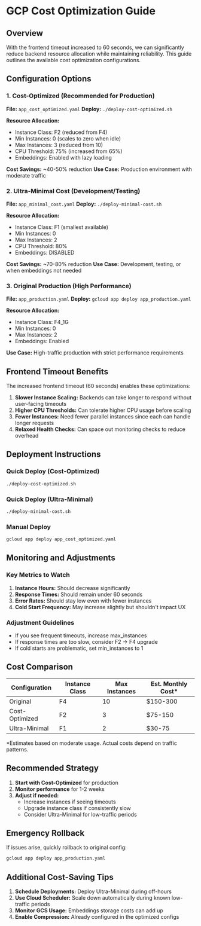 # GCP Cost Optimization Guide

## Overview

With the frontend timeout increased to 60 seconds, we can significantly reduce backend resource allocation while maintaining reliability. This guide outlines the available cost optimization configurations.

## Configuration Options

### 1. Cost-Optimized (Recommended for Production)
**File:** `app_cost_optimized.yaml`
**Deploy:** `./deploy-cost-optimized.sh`

**Resource Allocation:**
- Instance Class: F2 (reduced from F4)
- Min Instances: 0 (scales to zero when idle)
- Max Instances: 3 (reduced from 10)
- CPU Threshold: 75% (increased from 65%)
- Embeddings: Enabled with lazy loading

**Cost Savings:** ~40-50% reduction
**Use Case:** Production environment with moderate traffic

### 2. Ultra-Minimal Cost (Development/Testing)
**File:** `app_minimal_cost.yaml`
**Deploy:** `./deploy-minimal-cost.sh`

**Resource Allocation:**
- Instance Class: F1 (smallest available)
- Min Instances: 0
- Max Instances: 2
- CPU Threshold: 80%
- Embeddings: DISABLED

**Cost Savings:** ~70-80% reduction
**Use Case:** Development, testing, or when embeddings not needed

### 3. Original Production (High Performance)
**File:** `app_production.yaml`
**Deploy:** `gcloud app deploy app_production.yaml`

**Resource Allocation:**
- Instance Class: F4_1G
- Min Instances: 0
- Max Instances: 2
- Embeddings: Enabled

**Use Case:** High-traffic production with strict performance requirements

## Frontend Timeout Benefits

The increased frontend timeout (60 seconds) enables these optimizations:

1. **Slower Instance Scaling:** Backends can take longer to respond without user-facing timeouts
2. **Higher CPU Thresholds:** Can tolerate higher CPU usage before scaling
3. **Fewer Instances:** Need fewer parallel instances since each can handle longer requests
4. **Relaxed Health Checks:** Can space out monitoring checks to reduce overhead

## Deployment Instructions

### Quick Deploy (Cost-Optimized)
```bash
./deploy-cost-optimized.sh
```

### Quick Deploy (Ultra-Minimal)
```bash
./deploy-minimal-cost.sh
```

### Manual Deploy
```bash
gcloud app deploy app_cost_optimized.yaml
```

## Monitoring and Adjustments

### Key Metrics to Watch
1. **Instance Hours:** Should decrease significantly
2. **Response Times:** Should remain under 60 seconds
3. **Error Rates:** Should stay low even with fewer instances
4. **Cold Start Frequency:** May increase slightly but shouldn't impact UX

### Adjustment Guidelines
- If you see frequent timeouts, increase max_instances
- If response times are too slow, consider F2 → F4 upgrade
- If cold starts are problematic, set min_instances to 1

## Cost Comparison

| Configuration | Instance Class | Max Instances | Est. Monthly Cost* |
|---------------|----------------|---------------|-------------------|
| Original      | F4            | 10            | $150-300         |
| Cost-Optimized| F2            | 3             | $75-150          |
| Ultra-Minimal | F1            | 2             | $30-75           |

*Estimates based on moderate usage. Actual costs depend on traffic patterns.

## Recommended Strategy

1. **Start with Cost-Optimized** for production
2. **Monitor performance** for 1-2 weeks
3. **Adjust if needed:**
   - Increase instances if seeing timeouts
   - Upgrade instance class if consistently slow
   - Consider Ultra-Minimal for low-traffic periods

## Emergency Rollback

If issues arise, quickly rollback to original config:
```bash
gcloud app deploy app_production.yaml
```

## Additional Cost-Saving Tips

1. **Schedule Deployments:** Deploy Ultra-Minimal during off-hours
2. **Use Cloud Scheduler:** Scale down automatically during known low-traffic periods
3. **Monitor GCS Usage:** Embeddings storage costs can add up
4. **Enable Compression:** Already configured in the optimized configs